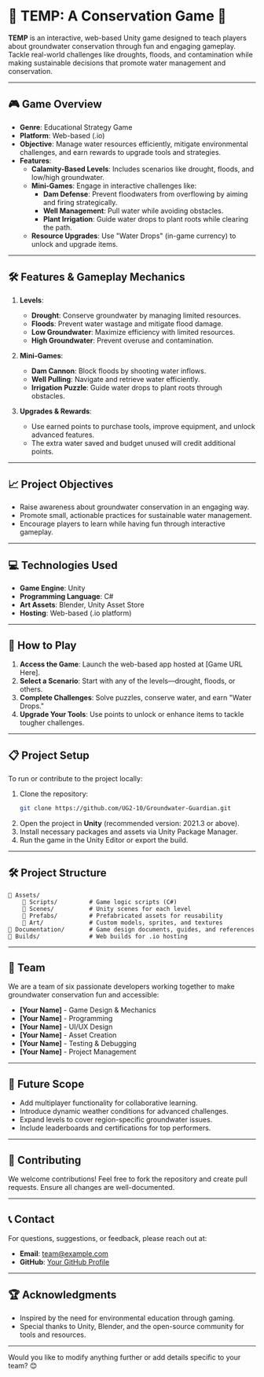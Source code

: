 
# 🌊 **TEMP: A Conservation Game** 🌱

**TEMP** is an interactive, web-based Unity game designed to teach players about groundwater conservation through fun and engaging gameplay. Tackle real-world challenges like droughts, floods, and contamination while making sustainable decisions that promote water management and conservation.  

---

## 🎮 **Game Overview**
- **Genre**: Educational Strategy Game  
- **Platform**: Web-based (.io)  
- **Objective**: Manage water resources efficiently, mitigate environmental challenges, and earn rewards to upgrade tools and strategies.  
- **Features**:
  - **Calamity-Based Levels**: Includes scenarios like drought, floods, and low/high groundwater.  
  - **Mini-Games**: Engage in interactive challenges like:
    - **Dam Defense**: Prevent floodwaters from overflowing by aiming and firing strategically.
    - **Well Management**: Pull water while avoiding obstacles.  
    - **Plant Irrigation**: Guide water drops to plant roots while clearing the path.  
  - **Resource Upgrades**: Use "Water Drops" (in-game currency) to unlock and upgrade items.  

---

## 🛠️ **Features & Gameplay Mechanics**
1. **Levels**:  
   - **Drought**: Conserve groundwater by managing limited resources.  
   - **Floods**: Prevent water wastage and mitigate flood damage.  
   - **Low Groundwater**: Maximize efficiency with limited resources.  
   - **High Groundwater**: Prevent overuse and contamination.  

2. **Mini-Games**:  
   - **Dam Cannon**: Block floods by shooting water inflows.  
   - **Well Pulling**: Navigate and retrieve water efficiently.  
   - **Irrigation Puzzle**: Guide water drops to plant roots through obstacles.  

3. **Upgrades & Rewards**:  
   - Use earned points to purchase tools, improve equipment, and unlock advanced features.  
   - The extra water saved and budget unused will credit additional points.  

---

## 📈 **Project Objectives**
- Raise awareness about groundwater conservation in an engaging way.  
- Promote small, actionable practices for sustainable water management.  
- Encourage players to learn while having fun through interactive gameplay.  

---

## 💻 **Technologies Used**
- **Game Engine**: Unity  
- **Programming Language**: C#  
- **Art Assets**: Blender, Unity Asset Store  
- **Hosting**: Web-based (.io platform)

---

## 🚀 **How to Play**
1. **Access the Game**: Launch the web-based app hosted at [Game URL Here].  
2. **Select a Scenario**: Start with any of the levels—drought, floods, or others.  
3. **Complete Challenges**: Solve puzzles, conserve water, and earn "Water Drops."  
4. **Upgrade Your Tools**: Use points to unlock or enhance items to tackle tougher challenges.  

---

## 📋 **Project Setup**
To run or contribute to the project locally:  
1. Clone the repository:  
   ```bash
   git clone https://github.com/UG2-10/Groundwater-Guardian.git
   ```  
2. Open the project in **Unity** (recommended version: 2021.3 or above).  
3. Install necessary packages and assets via Unity Package Manager.  
4. Run the game in the Unity Editor or export the build.

---

## 🛠️ **Project Structure**
```
📂 Assets/
    📂 Scripts/         # Game logic scripts (C#)
    📂 Scenes/          # Unity scenes for each level
    📂 Prefabs/         # Prefabricated assets for reusability
    📂 Art/             # Custom models, sprites, and textures
📂 Documentation/       # Game design documents, guides, and references
📂 Builds/              # Web builds for .io hosting
```

---

## 🧠 **Team**
We are a team of six passionate developers working together to make groundwater conservation fun and accessible:  
- **[Your Name]** - Game Design & Mechanics  
- **[Your Name]** - Programming  
- **[Your Name]** - UI/UX Design  
- **[Your Name]** - Asset Creation  
- **[Your Name]** - Testing & Debugging  
- **[Your Name]** - Project Management  

---

## 🌟 **Future Scope**
- Add multiplayer functionality for collaborative learning.  
- Introduce dynamic weather conditions for advanced challenges.  
- Expand levels to cover region-specific groundwater issues.  
- Include leaderboards and certifications for top performers.  

---

## 🤝 **Contributing**
We welcome contributions! Feel free to fork the repository and create pull requests. Ensure all changes are well-documented.  

---

## 📞 **Contact**
For questions, suggestions, or feedback, please reach out at:  
- **Email**: team@example.com  
- **GitHub**: [Your GitHub Profile](https://github.com/YourProfile)  

---

## 🏆 **Acknowledgments**
- Inspired by the need for environmental education through gaming.  
- Special thanks to Unity, Blender, and the open-source community for tools and resources.

---

Would you like to modify anything further or add details specific to your team? 😊
